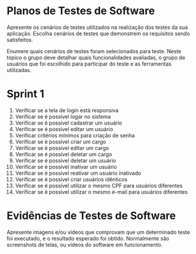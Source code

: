# Planos de Testes de Software

Apresente os cenários de testes utilizados na realização dos testes da sua aplicação. Escolha cenários de testes que demonstrem os requisitos sendo satisfeitos.

Enumere quais cenários de testes foram selecionados para teste. Neste tópico o grupo deve detalhar quais funcionalidades avaliadas, o grupo de usuários que foi escolhido para participar do teste e as ferramentas utilizadas.

# Sprint 1

1. Verificar se a tela de login está responsiva
2. Verificar se é possível logar no sistema
3. Verificar se é possível cadastrar um usuário
4. Verificar se é possível editar um usuário
5. Verificar critérios mínimos para criação de senha
6. Verificar se é possível criar um cargo
7. Verificar se é possível editar um cargo
8. Verificar se é possível deletar um cargo
9. Verificar se é possível deletar um usuário
10. Verificar se é possível inativar um usuário
11. Verificar se é possível reativar um usuário inativado
12. Verificar se é possível criar usuários idênticos
13. Verificar se é possível utilizar o mesmo CPF para usuários diferentes
14. Verificar se é possível utilizar o mesmo e-mail para usuários diferentes


 
# Evidências de Testes de Software

Apresente imagens e/ou vídeos que comprovam que um determinado teste foi executado, e o resultado esperado foi obtido. Normalmente são screenshots de telas, ou vídeos do software em funcionamento.
